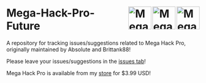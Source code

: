 <h1>
  <img alt="Mega Hack v5 Icon" width="60" align="right" src="https://absolllute.com/store/img/v5icon.png" />
  <img alt="Mega Hack v6 Icon" width="60" align="right" src="https://absolllute.com/store/img/mh.png" />
  <img alt="Mega Hack v7 Icon" width="60" align="right" src="https://absolllute.com/store/img/v7icon.png" />
  Mega-Hack-Pro-Future
</h1>

A repository for tracking issues/suggestions related to Mega Hack Pro, originally maintained by Absolute and Brittank88!

Please leave your issues/suggestions in the [issues tab](https://github.com/absoIute/Mega-Hack-Pro-Future/issues)!

Mega Hack Pro is available from my [store](https://absolllute.com/store/) for $3.99 USD!
